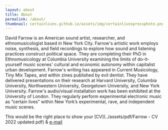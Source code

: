 ```yaml
---
layout: about
title: About
permalink: /about/
thumbnail: certainlives.github.io/assets/img/certainlivespressphoto.png # Change this URL for diff profile picture
---
```


David Farrow is an American sound artist, researcher, and ethnomusicologist based in New York City. Farrow's artistic work employs noise, synthesis, and field recordings to explore how sound and listening practices construct political space. They are completing their PhD in Ethnomusicology at Columbia University examining the limits of do-it-yourself music scenes' cultural and economic autonomy within capitalist urban development. Farrow's writing has appeared in Current Musicology, Tiny Mix Tapes, and within zines published by evil dentist. They have delivered presentations on their research at Harvard University, Columbia University, Northwestern University, Georgetown University, and New York University. Farrow's audio/visual installation work has been exhibited at the University of London. They regularly perform experimental electronic music as “certain lives” within New York’s experimental, rave, and independent music scenes.


This would be the right place to show your [CV](../assets/pdf/Farrow - CV 2022 updated.pdf) & [e-mail](mailto:certainlives@gmail.com?subject=hey)
